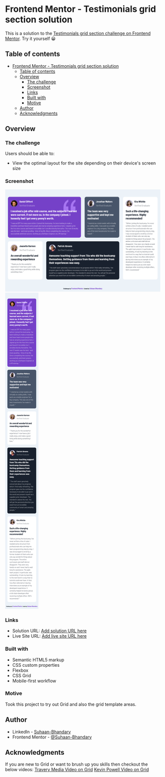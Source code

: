 # Frontend Mentor - Testimonials grid section solution

This is a solution to the [Testimonials grid section challenge on Frontend Mentor](https://www.frontendmentor.io/challenges/testimonials-grid-section-Nnw6J7Un7).
Try it yourself 😀

## Table of contents

- [Frontend Mentor - Testimonials grid section solution](#frontend-mentor---testimonials-grid-section-solution)
  - [Table of contents](#table-of-contents)
  - [Overview](#overview)
    - [The challenge](#the-challenge)
    - [Screenshot](#screenshot)
    - [Links](#links)
    - [Built with](#built-with)
    - [Motive](#motive)
  - [Author](#author)
  - [Acknowledgments](#acknowledgments)

## Overview

### The challenge

Users should be able to:

- View the optimal layout for the site depending on their device's screen size

### Screenshot

![Desktop](./ProjectImages/desktopDesign.png)
![Mobile](./ProjectImages/mobileDesign.png)

### Links

- Solution URL: [Add solution URL here]()
- Live Site URL: [Add live site URL here]()

### Built with

- Semantic HTML5 markup
- CSS custom properties
- Flexbox
- CSS Grid
- Mobile-first workflow

### Motive

Took this project to try out Grid and also the grid template areas.

## Author

- LinkedIn - [Suhaan-Bhandary](www.linkedin.com/in/suhaan-bhandary)
- Frontend Mentor - [@Suhaan-Bhandary](https://www.frontendmentor.io/profile/Suhaan-Bhandary)

## Acknowledgments

If you are new to Grid or want to brush up you skills then checkout the below videos:
[Travery Media Video on Grid](https://youtu.be/0xMQfnTU6oo)
[Kevin Powell Video on Grid](https://youtu.be/rg7Fvvl3taU)
